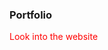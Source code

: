 ### Portfolio

<a style="color:red ; text-decoration : none ;" href ="https://007atulpandey.github.io/portfolio/"  > 
  Look into the website 
  </a>
